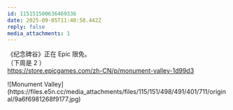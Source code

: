 ```yaml
---
id: 115151500636469336
date: 2025-09-05T11:40:58.442Z
reply: false
media_attachments: 1
---
```


<p>《纪念碑谷》正在 Epic 限免。<br>（下周是 2 ）<br><a href="https://store.epicgames.com/zh-CN/p/monument-valley-1d99d3" target="_blank" rel="nofollow noopener" translate="no"><span class="invisible">https://</span><span class="ellipsis">store.epicgames.com/zh-CN/p/mo</span><span class="invisible">nument-valley-1d99d3</span></a></p>
![Monument Valley](https://files.e5n.cc/media_attachments/files/115/151/498/491/401/711/original/9a6f6981268f9177.jpg)
